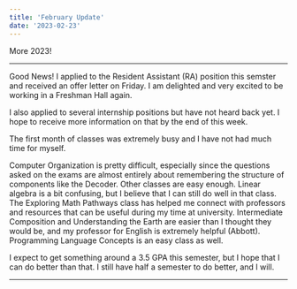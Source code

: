 ```yaml
---
title: 'February Update'
date: '2023-02-23'
---
```


More 2023!

---

Good News!
I applied to the Resident Assistant (RA) position this semster and received an offer letter on Friday. I am delighted and very excited to be working in a Freshman Hall again. 

I also applied to several internship positions but have not heard back yet. I hope to receive more information on that by the end of this week.

The first month of classes was extremely busy and I have not had much time for myself. 

Computer Organization is pretty difficult, especially since the questions asked on the exams are almost entirely about remembering the structure of components like the Decoder. Other classes are easy enough. Linear algebra is a bit confusing, but I believe that I can still do well in that class. The Exploring Math Pathways class has helped me connect with professors and resources that can be useful during my time at university. Intermediate Composition and Understanding the Earth are easier than I thought they would be, and my professor for English is extremely helpful (Abbott). Programming Language Concepts is an easy class as well. 

I expect to get something around a 3.5 GPA this semester, but I hope that I can do better than that. I still have half a semester to do better, and I will.

---